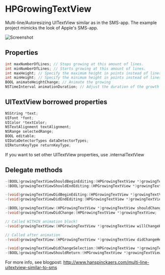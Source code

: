 HPGrowingTextView
=================

Multi-line/Autoresizing UITextView similar as in the SMS-app. The example project mimicks the look of Apple's SMS-app.

![Screenshot](http://f.cl.ly/items/270f2F3q3d3q142m140A/ss.png)

Properties
----------

```objective-c
int maxNumberOfLines; // Stops growing at this amount of lines.
int minNumberOfLines; // Starts growing at this amount of lines.
int maxHeight; // Specify the maximum height in points instead of lines.
int minHeight; // Specify the minimum height in points instead of lines.
BOOL animateHeightChange; // Animate the growing
NSTimeInterval animationDuration; // Adjust the duration of the growth animation.
```

UITextView borrowed properties
----------------

```objective-c
NSString *text;
UIFont *font;
UIColor *textColor;
NSTextAlignment textAlignment;
NSRange selectedRange;
BOOL editable;
UIDataDetectorTypes dataDetectorTypes;
UIReturnKeyType returnKeyType;
```

If you want to set other UITextView properties, use .internalTextView 

Delegate methods
---------------

```objective-c
-(BOOL)growingTextViewShouldBeginEditing:(HPGrowingTextView *)growingTextView;
-(BOOL)growingTextViewShouldEndEditing:(HPGrowingTextView *)growingTextView;

-(void)growingTextViewDidBeginEditing:(HPGrowingTextView *)growingTextView;
-(void)growingTextViewDidEndEditing:(HPGrowingTextView *)growingTextView;

-(BOOL)growingTextView:(HPGrowingTextView *)growingTextView shouldChangeTextInRange:(NSRange)range replacementText:(NSString *)text;
-(void)growingTextViewDidChange:(HPGrowingTextView *)growingTextView;

// Called WITHIN animation block!
-(void)growingTextView:(HPGrowingTextView *)growingTextView willChangeHeight:(float)height;

// Called after animation
-(void)growingTextView:(HPGrowingTextView *)growingTextView didChangeHeight:(float)height;

-(void)growingTextViewDidChangeSelection:(HPGrowingTextView *)growingTextView;
-(BOOL)growingTextViewShouldReturn:(HPGrowingTextView *)growingTextView;
```

For more info, see blogpost: http://www.hanspinckaers.com/multi-line-uitextview-similar-to-sms
